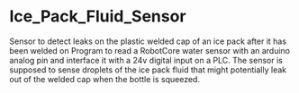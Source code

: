# Ice_Pack_Fluid_Sensor
Sensor to detect leaks on the plastic welded cap of an ice pack after it has been welded on
Program to read a RobotCore water sensor with an arduino analog pin and interface it with a 24v digital input on a PLC.
The sensor is supposed to sense droplets of the ice pack fluid that might potentially leak out of the welded cap when the 
bottle is squeezed. 
